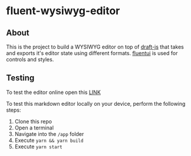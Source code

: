 # fluent-wysiwyg-editor

## About

This is the project to build a WYSIWYG editor on top of [draft-js](https://github.com/facebook/draft-js) that takes and exports it's editor state using different formats. [fluentui](https://github.com/microsoft/fluentui) is used for controls and styles.

## Testing

To test the editor online open this [LINK](https://ir0b1ni.github.io/fluent-wysiwyg-editor/)

To test this markdown editor locally on your device, perform the following steps:

1. Clone this repo
2. Open a terminal
3. Navigate into the `/app` folder
4. Execute `yarn && yarn build`
5. Execute `yarn start`
